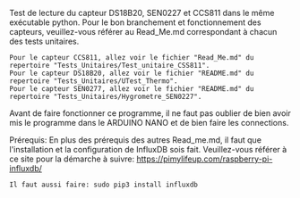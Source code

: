 Test de lecture du capteur DS18B20, SEN0227 et CCS811 dans le même exécutable python.
Pour le bon branchement et fonctionnement des capteurs, veuillez-vous référer au Read_Me.md correspondant à chacun des tests unitaires.

	Pour le capteur CCS811, allez voir le fichier "Read_Me.md" du repertoire "Tests_Unitaires/Test_unitaire_CSS811".
	Pour le capteur DS18B20, allez voir le fichier "README.md" du repertoire "Tests_Unitaires/UTest_Thermo".
	Pour le capteur SEN0277, allez voir le fichier "README.md" du repertoire "Tests_Unitaires/Hygrometre_SEN0227".

Avant de faire fonctionner ce programme, il ne faut pas oublier de bien avoir mis le programme dans le ARDUINO NANO et de bien faire les connections.


Prérequis:
	En plus des prérequis des autres Read_me.md, il faut que l'installation et la configuration de InfluxDB sois fait.
	Veuillez-vous référer à ce site pour la démarche à suivre: https://pimylifeup.com/raspberry-pi-influxdb/
	
	Il faut aussi faire: sudo pip3 install influxdb

